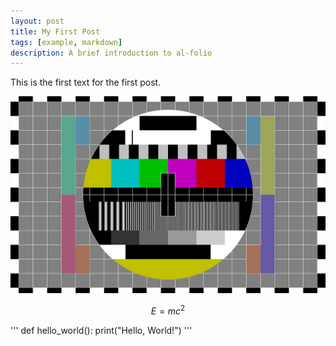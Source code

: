 ```yaml
---
layout: post
title: My First Post
tags: [example, markdown]
description: A brief introduction to al-folio
---
```

This is the first text for the first post.

![Alt Text](/assets/img/test.jpg)

$$
E = mc^2
$$

'''
def hello_world():
    print("Hello, World!")
'''